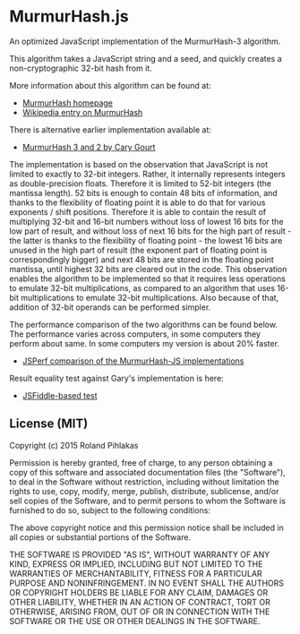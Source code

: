# MurmurHash.js

An optimized JavaScript implementation of the MurmurHash-3 algorithm.

This algorithm takes a JavaScript string and a seed, and quickly creates a non-cryptographic 32-bit hash from it.

More information about this algorithm can be found at:

*	[MurmurHash homepage](https://code.google.com/p/smhasher/)
*	[Wikipedia entry on MurmurHash](http://en.wikipedia.org/wiki/MurmurHash) 

There is alternative earlier implementation available at:

* [MurmurHash 3 and 2 by Cary Gourt](http://github.com/garycourt/murmurhash-js)

The implementation is based on the observation that JavaScript is not limited to exactly to 32-bit integers. Rather, it internally represents integers as double-precision floats. Therefore it is limited to 52-bit integers (the mantissa length). 52 bits is enough to contain 48 bits of information, and thanks to the flexibility of floating point it is able to do that for various exponents / shift positions. Therefore it is able to contain the result of multiplying 32-bit and 16-bit numbers without loss of lowest 16 bits for the low part of result, and without loss of next 16 bits for the high part of result - the latter is thanks to the flexibility of floating point - the lowest 16 bits are unused in the high part of result (the exponent part of floating point is correspondingly bigger) and next 48 bits are stored in the floating point mantissa, until highest 32 bits are cleared out in the code. This observation enables the algorithm to be implemented so that it requires less operations to emulate 32-bit multiplications, as compared to an algorithm that uses 16-bit multiplications to emulate 32-bit multiplications. Also because of that, addition of 32-bit operands can be performed simpler.

The performance comparison of the two algorithms can be found below. The performance varies across computers, in some computers they perform about same. In some computers my version is about 20% faster.

* [JSPerf comparison of the MurmurHash-JS implementations](http://jsperf.com/murmurhash3-comparison/6)

Result equality test against Gary's implementation is here:

* [JSFiddle-based test](http://jsfiddle.net/4u0ve7ux/10/)

## License (MIT)

Copyright (c) 2015 Roland Pihlakas

Permission is hereby granted, free of charge, to any person obtaining a copy of this software and associated documentation files (the "Software"), to deal in the Software without restriction, including without limitation the rights to use, copy, modify, merge, publish, distribute, sublicense, and/or sell copies of the Software, and to permit persons to whom the Software is furnished to do so, subject to the following conditions:

The above copyright notice and this permission notice shall be included in all copies or substantial portions of the Software.

THE SOFTWARE IS PROVIDED "AS IS", WITHOUT WARRANTY OF ANY KIND, EXPRESS OR IMPLIED, INCLUDING BUT NOT LIMITED TO THE WARRANTIES OF MERCHANTABILITY, FITNESS FOR A PARTICULAR PURPOSE AND NONINFRINGEMENT. IN NO EVENT SHALL THE AUTHORS OR COPYRIGHT HOLDERS BE LIABLE FOR ANY CLAIM, DAMAGES OR OTHER LIABILITY, WHETHER IN AN ACTION OF CONTRACT, TORT OR OTHERWISE, ARISING FROM, OUT OF OR IN CONNECTION WITH THE SOFTWARE OR THE USE OR OTHER DEALINGS IN THE SOFTWARE.
